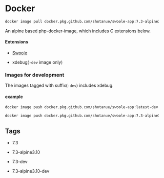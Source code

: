 # Docker

``` bash
docker image pull docker.pkg.github.com/shotanue/swoole-app:7.3-alpine3.10
``` 

An alpine based php-docker-image, which includes C extensions below.

#### Extensions

- [Swoole](https://github.com/swoole/swoole-src)

- xdebug(`-dev` image only)


### Images for development

The images tagged with suffix(`-dev`) includes xdebug.

#### example 
```bash
docker image push docker.pkg.github.com/shotanue/swoole-app:latest-dev
```

```bash
docker image push docker.pkg.github.com/shotanue/swoole-app:7.3-alpine3.10-dev
```


## Tags
- 7.3
- 7.3-alpine3.10

- 7.3-dev
- 7.3-alpine3.10-dev

